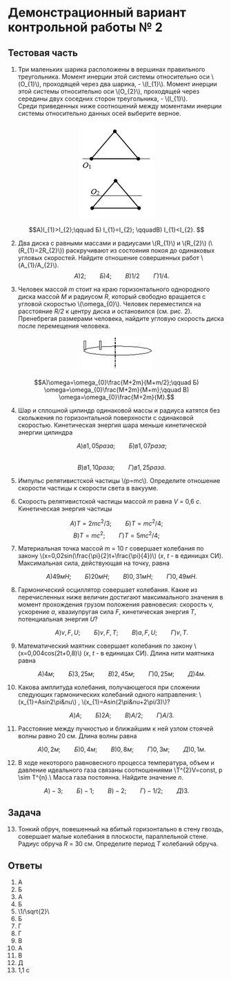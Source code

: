 # Демонстрационный вариант контрольной работы № 2

## Тестовая часть

1. Три маленьких шарика расположены в вершинах правильного треугольника. Момент инерции этой системы относительно оси \\(O_{1}\\),
проходящей через два шарика, -  \\(I_{1}\\). Момент инерции
этой системы относительно оси \\(O_{2}\\), проходящей через середины двух
соседних сторон треугольника, - \\(I_{1}\\).  
Среди приведенных ниже соотношений между моментами инерции системы относительно данных осей выберите верное.
<div align="center">

 ![ Рис.1](../../pic/picture1.jpg "Рис.1")

</div>

$$А)I_{1}>I_{2};\qquad Б) I_{1}=I_{2}; \qquadВ) I_{1}<I_{2}. $$

2.  Два диска с равными массами и радиусами \\(R_{1}\\) и \\(R_{2}\\)
(\\(R_{1}=2R_{2}\\)) раскручивают из состояния покоя до одинаковых угловых скоростей. Найдите отношение совершенных работ
\\(A_{1}/A_{2}\\).
$$А)2;\qquad Б) 4; \qquad В) 1/2 \qquad Г) 1/4.$$

3.  Человек массой *m* стоит на краю
горизонтального однородного диска массой *M* и радиусом *R*, который свободно вращается с угловой скоростью \\(\omega_{0}\\).
Человек переместился на расстояние *R/2* к центру диска и остановился (см. рис. 2). Пренебрегая размерами человека,
найдите угловую скорость диска после перемещения человека.
<div align="center">

 ![ Рис.2](../../pic/picture2.jpg "Рис.2")

</div>
 
  $$А)\omega=\omega_{0}\frac{M+2m}{M+m/2};\qquad Б) \omega=\omega_{0}\frac{M+2m}{M+m};\qquad  В) \omega=\omega_{0}\frac{M+2m}{M}.$$


4. Шар и сплошной цилиндр одинаковой массы и радиуса катятся без скольжения по горизонтальной поверхности с одинаковой скоростью. Кинетическая энергия шара меньше кинетической энергии цилиндра
    
    $$А)в 1,05 раза;\qquad  Б) в  1,07 раза;$$   
    $$В) в 1,10 раза;\qquad Г) в 1,25 раза.$$

5.  Импульс релятивистской частицы \\(p=mc\\). Определите
    отношение скорости частицы к скорости света в вакууме.

6.  Скорость релятивистской частицы массой *m* равна *V =* 0,6 *c*.
    Кинетическая энергия частицы

   $$А)T=2mc^{2}/3;\qquad Б) T=mc^{2}/4;$$
   $$В)T=mc^{2};\qquad Г) T=5mc^{2}/4;$$

7.  Материальная точка массой *m* = 10 г совершает колебания по закону
    \\(x=0,02sin(\frac{\pi}{2}t+\frac{\pi}{4})\\) (*x*, *t* - в единицах СИ). Максимальная
    сила, действующая на точку, равна

     $$А)   49 мН;\qquad Б)    20 мН;\qquad В)      0,31 мН;\qquad Г)    0,49 мН.$$
 

8.  Гармонический осциллятор совершает колебания. Какие из перечисленных
    ниже величин достигают максимального значения в момент прохождения
    грузом положения равновесия: скорость v, ускорение *a*, квазиупругая
    сила *F*, кинетическая энергия *T*, потенциальная энергия *U*?

    $$А)   v, F, U ;\qquad Б)   v, F, T;\qquad В)   a, F, U;     \qquad Г)   v, T.$$

9.  Математический маятник совершает колебания по закону
    \\(x=0,004cos(2t+0,8)\\) (*x*, *t* - в единицах СИ). Длина нити
    маятника равна

    $$А) 4 м ;\qquad Б) 3,25 м ;\qquad В) 2,45 м ;\qquad Г) 0,25 м ;\qquad Д) 4 м.$$

10. Какова амплитуда колебания, получающегося при сложении следующих
    гармонических колебаний одного направления: \\(x_{1}=Asin2\pi\&nu\\) , \\(x_{1}=Asin(2\pi\&nu+2\pi/3)\\)?

    $$А) A;\qquad       Б)2A;\qquad      В)A/2;\qquad        Г)A/3.$$

11. Расстояние между пучностью и ближайшим к ней узлом стоячей волны
равно 20 см. Длина волны равна

    $$А)0,2 м;\qquad Б)0,4 м;\qquad В)0,8 м;\qquad Г) 0,3 м;\qquad Д)  0,1 м.$$

12. В ходе некоторого равновесного процесса температура, объем и
    давление идеального газа связаны соотношениями \\T^{2}V=const, p \sim T^{n}.\\
    Масса газа постоянна. Найдите значение *n*.

  $$А)   -3;\qquad Б)   -1;\qquad В)   -2;\qquad Г)   -1/2;\qquad Д)     3.$$
 

## Задача

13. Тонкий обруч, повешенный на вбитый горизонтально в стену гвоздь,
    совершает малые колебания в плоскости, параллельной стене. Радиус
    обруча *R* = 30 см. Определите период *T* колебаний обруча.

## Ответы

1. А
2. Б
3. А
4. Б
5. \\1/\sqrt{2}\\
6. Б
7. Г
8. Г
9. В
10. А
11. В
12. Д
13. 1,1 с
